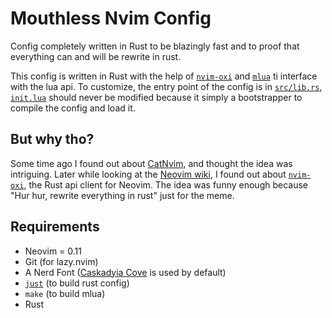 # Mouthless Nvim Config

Config completely written in Rust to be blazingly fast and to proof that everything can and will be rewrite in rust.

This config is written in Rust with the help of [`nvim-oxi`](https://crates.io/crates/nvim-oxi) and [`mlua`](https://crates.io/crates/mlua) ti interface with the lua api. To customize, the entry point of the config is in [`src/lib.rs`](src/lib.rs), [`init.lua`](init.lua) should never be modified because it simply a bootstrapper to compile the config and load it.

## But why tho?

Some time ago I found out about [CatNvim](https://github.com/rewhile/CatNvim), and thought the idea was intriguing. Later while looking at the [Neovim wiki](https://github.com/neovim/neovim/wiki/Related-projects), I found out about [`nvim-oxi`](https://github.com/noib3/nvim-oxi), the Rust api client for Neovim. The idea was funny enough because "Hur hur, rewrite everything in rust" just for the meme.

## Requirements

-   Neovim = 0.11
-   Git (for lazy.nvim)
-   A Nerd Font ([Caskadyia Cove](https://github.com/eliheuer/caskaydia-cove) is used by default)
-   [`just`](https://just.systems) (to build rust config)
-   `make` (to build mlua)
-   Rust
